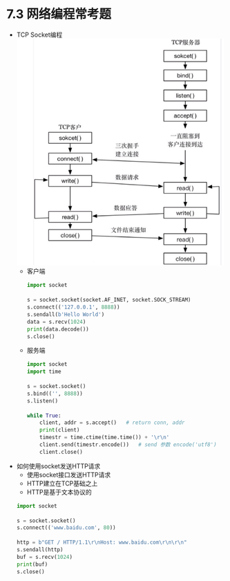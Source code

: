 # 7.3 网络编程常考题

- TCP Socket编程
![TCPSOCKET编程](https://github.com/hzerdudu/Pictures/blob/master/tcpsocket.PNG?raw=true)
	- 客户端
		```python
		import socket
		
		s = socket.socket(socket.AF_INET, socket.SOCK_STREAM)
		s.connect(('127.0.0.1', 8888))
		s.sendall(b'Hello World')
		data = s.recv(1024)
		print(data.decode())
		s.close()
		```
	- 服务端
		```python
		import socket
		import time
		
		s = socket.socket()
		s.bind(('', 8888))
		s.listen()
		
		while True:
		    client, addr = s.accept()   # return conn, addr
		    print(client)
		    timestr = time.ctime(time.time()) + '\r\n'
		    client.send(timestr.encode())   # send 参数 encode('utf8')
		    client.close()
		```
- 如何使用socket发送HTTP请求
	- 使用socket接口发送HTTP请求
	- HTTP建立在TCP基础之上
	- HTTP是基于文本协议的
	```python
	import socket
	
	s = socket.socket()
	s.connect(('www.baidu.com', 80))
	
	http = b"GET / HTTP/1.1\r\nHost: www.baidu.com\r\n\r\n"
	s.sendall(http)
	buf = s.recv(1024)
	print(buf)
	s.close()
	```